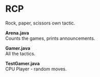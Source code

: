 # RCP
Rock, paper, scissors own tactic.

<b>Arena.java</b><br>
Counts the games, prints announcements.

<b>Gamer.java</b><br>
All the tactics.

<b>TestGamer.java</b><br>
CPU Player - random moves.
